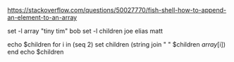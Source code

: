 https://stackoverflow.com/questions/50027770/fish-shell-how-to-append-an-element-to-an-array

set -l array "tiny tim" bob
set -l children joe elias matt

echo $children
for i in (seq 2)
    set children (string join " " $children $array[$i])
end
echo $children

